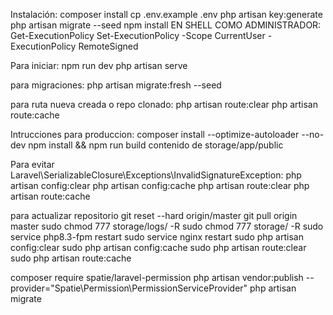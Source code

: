 Instalación: composer install cp .env.example .env php artisan key:generate php artisan migrate --seed npm install EN SHELL COMO ADMINISTRADOR: Get-ExecutionPolicy Set-ExecutionPolicy -Scope CurrentUser -ExecutionPolicy RemoteSigned

Para iniciar: npm run dev php artisan serve

para migraciones: php artisan migrate:fresh --seed

para ruta nueva creada o repo clonado: php artisan route:clear php artisan route:cache

Intrucciones para produccion: composer install --optimize-autoloader --no-dev npm install && npm run build contenido de storage/app/public

Para evitar Laravel\SerializableClosure\Exceptions\InvalidSignatureException: 
php artisan config:clear 
php artisan config:cache 
php artisan route:clear 
php artisan route:cache

para actualizar repositorio git reset --hard origin/master git pull origin master sudo chmod 777 storage/logs/ -R sudo chmod 777 storage/ -R sudo service php8.3-fpm restart sudo service nginx restart sudo php artisan config:clear sudo php artisan config:cache sudo php artisan route:clear sudo php artisan route:cache

composer require spatie/laravel-permission
php artisan vendor:publish --provider="Spatie\Permission\PermissionServiceProvider"
php artisan migrate